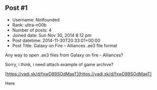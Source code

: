 ## Post #1
- Username: Notfounded
- Rank: ultra-n00b
- Number of posts: 4
- Joined date: Sun Nov 30, 2014 8:12 pm
- Post datetime: 2014-11-30T20:33:01+00:00
- Post Title: Galaxy on Fire – Alliances .ae3 file format

Any way to open .ae3 files from Galaxy on fire - Alliances?



Sorry, i think, i need attach example of game archive?

[https://yadi.sk/d/fxwD89SOdMaeT](https://yadi.sk/d/fxwD89SOdMaeT)

Here
